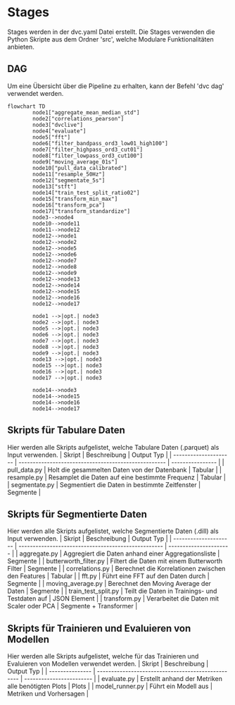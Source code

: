 # Stages
Stages werden in der dvc.yaml Datei erstellt. Die Stages verwenden die Python Skripte aus dem Ordner 'src', welche Modulare Funktionalitäten anbieten.
## DAG 
Um eine Übersicht über die Pipeline zu erhalten, kann der Befehl 'dvc dag' verwendet werden.

```mermaid
flowchart TD
        node1["aggregate_mean_median_std"]
        node2["correlations_pearson"]
        node3["dvclive"]
        node4["evaluate"]
        node5["fft"]
        node6["filter_bandpass_ord3_low01_high100"]
        node7["filter_highpass_ord3_cut01"]
        node8["filter_lowpass_ord3_cut100"]
        node9["moving_average_01s"]
        node10["pull_data_calibrated"]
        node11["resample_50Hz"]
        node12["segmentate_5s"]
        node13["stft"]
        node14["train_test_split_ratio02"]
        node15["transform_min_max"]
        node16["transform_pca"]
        node17["transform_standardize"]
        node3-->node4
        node10-->node11
        node11-->node12
        node12-->node1
        node12-->node2
        node12-->node5
        node12-->node6
        node12-->node7
        node12-->node8
        node12-->node9
        node12-->node13
        node12-->node14
        node12-->node15
        node12-->node16
        node12-->node17
        
        node1 -->|opt.| node3
        node2 -->|opt.| node3
        node5 -->|opt.| node3
        node6 -->|opt.| node3
        node7 -->|opt.| node3
        node8 -->|opt.| node3
        node9 -->|opt.| node3
        node13 -->|opt.| node3
        node15 -->|opt.| node3
        node16 -->|opt.| node3
        node17 -->|opt.| node3
        
        node14-->node3
        node14-->node15
        node14-->node16
        node14-->node17
```

## Skripts für Tabulare Daten
Hier werden alle Skripts aufgelistet, welche Tabulare Daten (.parquet) als Input verwenden.
| Skript                | Beschreibung                                         | Output Typ       |
| --------------------- | ---------------------------------------------------- | ---------------- |
| pull_data.py          | Holt die gesammelten Daten von der Datenbank         | Tabular          |
| resample.py           | Resamplet die Daten auf eine bestimmte Frequenz      | Tabular          |
| segmentate.py         | Segmentiert die Daten in bestimmte Zeitfenster       | Segmente         |

## Skripts für Segmentierte Daten
Hier werden alle Skripts aufgelistet, welche Segmentierte Daten (.dill) als Input verwenden.
| Skript                | Beschreibung                                        | Output Typ             |
| --------------------- | --------------------------------------------------- | ---------------------- |
| aggregate.py          | Aggregiert die Daten anhand einer Aggregationsliste | Segmente               |
| butterworth_filter.py | Filtert die Daten mit einem Butterworth Filter      | Segmente               |
| correlations.py       | Berechnet die Korrelationen zwischen den Features   | Tabular                |
| fft.py                | Führt eine FFT auf den Daten durch                  | Segmente               |
| moving_average.py     | Berechnet den Moving Average der Daten              | Segmente               |
| train_test_split.py   | Teilt die Daten in Trainings- und Testdaten auf     | JSON Element           |
| transform.py          | Verarbeitet die Daten mit Scaler oder PCA           | Segmente + Transformer |

## Skripts für Trainieren und Evaluieren von Modellen
Hier werden alle Skripts aufgelistet, welche für das Trainieren und Evaluieren von Modellen verwendet werden.
| Skript          | Beschreibung                                       | Output Typ               |
| --------------- | -------------------------------------------------- | ------------------------ |
| evaluate.py     | Erstellt anhand der Metriken alle benötigten Plots | Plots                    |
| model_runner.py | Führt ein Modell aus                               | Metriken und Vorhersagen |
